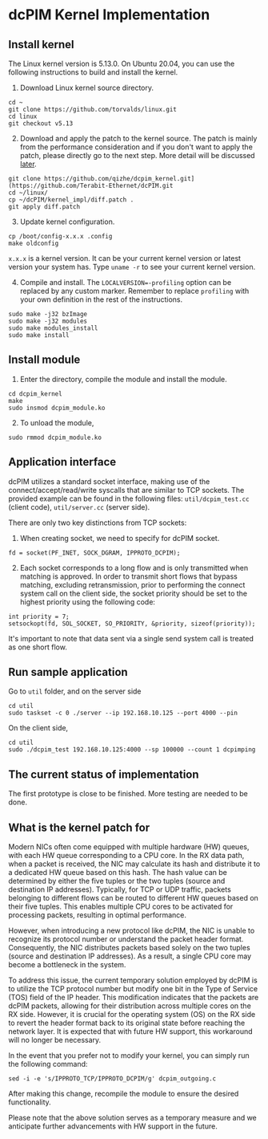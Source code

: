 # dcPIM Kernel Implementation


## Install kernel
The Linux kernel version is 5.13.0. On Ubuntu 20.04, you can use the following instructions to build and install the kernel.

1. Download Linux kernel source directory.

```
cd ~
git clone https://github.com/torvalds/linux.git
cd linux
git checkout v5.13
```

2. Download and apply the patch to the kernel source. The patch is mainly from the performance consideration and if you don't want to apply the patch, please directly go to the next step. More detail will be discussed [later](#what-is-the-kernel-patch-for).

```
git clone https://github.com/qizhe/dcpim_kernel.git](https://github.com/Terabit-Ethernet/dcPIM.git
cd ~/linux/
cp ~/dcPIM/kernel_impl/diff.patch .
git apply diff.patch
```

3. Update kernel configuration.

```
cp /boot/config-x.x.x .config
make oldconfig
```
`x.x.x` is a kernel version. It can be your current kernel version or latest version your system has. Type  `uname -r` to see your current kernel version.

4. Compile and install. The `LOCALVERSION=-profiling` option can be replaced by any custom marker. Remember to replace `profiling` with your own definition in the rest of the instructions.

```
sudo make -j32 bzImage
sudo make -j32 modules
sudo make modules_install
sudo make install
```

## Install module 
1. Enter the directory, compile the module and install the module.
```
cd dcpim_kernel
make
sudo insmod dcpim_module.ko
```
2. To unload the module,
```
sudo rmmod dcpim_module.ko
```
## Application interface 
dcPIM utilizes a standard socket interface, making use of the connect/accept/read/write syscalls that are similar to TCP sockets. The provided example can be found in the following files:
`util/dcpim_test.cc` (client code),
`util/server.cc` (server side).

There are only two key distinctions from TCP sockets:

1. When creating socket, we need to specify for dcPIM socket.
```
fd = socket(PF_INET, SOCK_DGRAM, IPPROTO_DCPIM);
```

2. Each socket corresponds to a long flow and is only transmitted when matching is approved. In order to transmit short flows that bypass matching, excluding retransmission, prior to performing the connect system call on the client side, the socket priority should be set to the highest priority using the following code:
```
int priority = 7;
setsockopt(fd, SOL_SOCKET, SO_PRIORITY, &priority, sizeof(priority));
```
It's important to note that data sent via a single send system call is treated as one short flow.

## Run sample application

Go to `util` folder, and on the server side
```
cd util
sudo taskset -c 0 ./server --ip 192.168.10.125 --port 4000 --pin 
```

On the client side,
```
cd util
sudo ./dcpim_test 192.168.10.125:4000 --sp 100000 --count 1 dcpimping
```


## The current status of implementation
The first prototype is close to be finished. More testing are needed to be done.

## What is the kernel patch for
Modern NICs often come equipped with multiple hardware (HW) queues, with each HW queue corresponding to a CPU core. In the RX data path, when a packet is received, the NIC may calculate its hash and distribute it to a dedicated HW queue based on this hash. The hash value can be determined by either the five tuples or the two tuples (source and destination IP addresses). Typically, for TCP or UDP traffic, packets belonging to different flows can be routed to different HW queues based on their five tuples. This enables multiple CPU cores to be activated for processing packets, resulting in optimal performance.

However, when introducing a new protocol like dcPIM, the NIC is unable to recognize its protocol number or understand the packet header format. Consequently, the NIC distributes packets based solely on the two tuples (source and destination IP addresses). As a result, a single CPU core may become a bottleneck in the system.

To address this issue, the current temporary solution employed by dcPIM is to utilize the TCP protocol number but modify one bit in the Type of Service (TOS) field of the IP header. This modification indicates that the packets are dcPIM packets, allowing for their distribution across multiple cores on the RX side. However, it is crucial for the operating system (OS) on the RX side to revert the header format back to its original state before reaching the network layer. It is expected that with future HW support, this workaround will no longer be necessary.

In the event that you prefer not to modify your kernel, you can simply run the following command:
```
sed -i -e 's/IPPROTO_TCP/IPPROTO_DCPIM/g' dcpim_outgoing.c
```
After making this change, recompile the module to ensure the desired functionality.

Please note that the above solution serves as a temporary measure and we anticipate further advancements with HW support in the future.
